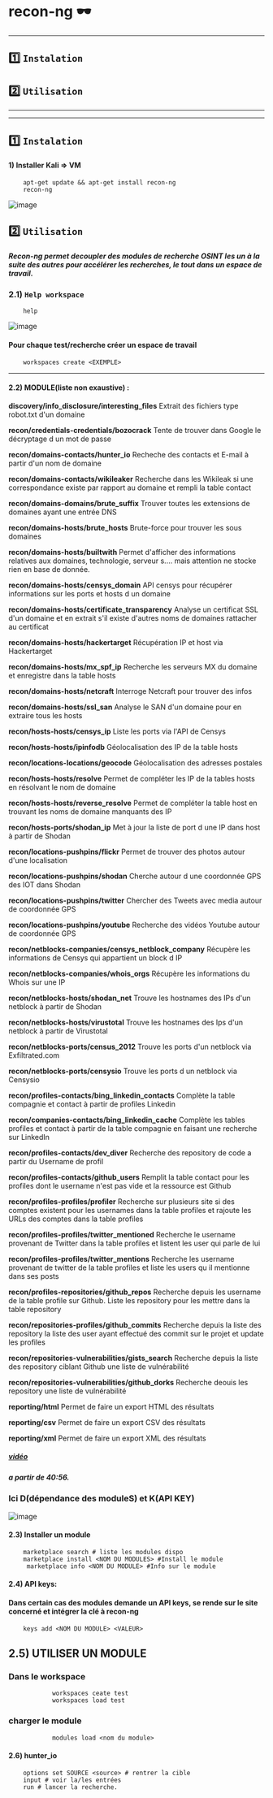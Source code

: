 # recon-ng 🕶️

---

## 1️⃣ `Instalation`
## 2️⃣ `Utilisation`

---
---

## 1️⃣ `Instalation`
#### 1) Installer Kali => VM

        apt-get update && apt-get install recon-ng
        recon-ng

![image](https://github.com/user-attachments/assets/2a4ab893-92e1-49d8-b38d-c299ce2446e3)


## 2️⃣ `Utilisation`

##### Recon-ng permet decoupler des modules de recherche OSINT les un à la suite des autres pour accélérer les recherches, le tout dans un espace de travail.



### 2.1) `Help workspace`

        help
![image](https://github.com/user-attachments/assets/8774e7da-eee7-47e9-97b1-ee3cbcedae43)


####  Pour chaque test/recherche créer un espace de travail
        workspaces create <EXEMPLE>

---


#### 2.2) MODULE(liste non exaustive) : 
**discovery/info_disclosure/interesting_files** Extrait des fichiers type robot.txt d'un domaine

**recon/credentials-credentials/bozocrack** Tente de trouver dans Google le décryptage d un mot de passe

**recon/domains-contacts/hunter_io** Recheche des contacts et E-mail à partir d'un nom de domaine

**recon/domains-contacts/wikileaker** Recherche dans les Wikileak si une correspondance existe par rapport au domaine et rempli la table contact

**recon/domains-domains/brute_suffix** Trouver toutes les extensions de domaines ayant une entrée DNS

**recon/domains-hosts/brute_hosts** Brute-force pour trouver les sous domaines

**recon/domains-hosts/builtwith** Permet d'afficher des informations relatives aux domaines, technologie, serveur s.... mais attention ne stocke rien en base de donnée.

**recon/domains-hosts/censys_domain** API censys pour récupérer informations sur les ports et hosts d un domaine

**recon/domains-hosts/certificate_transparency** Analyse un certificat SSL d'un domaine et en extrait s'il existe d'autres noms de domaines rattacher au certificat

**recon/domains-hosts/hackertarget** Récupération IP et host via Hackertarget

**recon/domains-hosts/mx_spf_ip** Recherche les serveurs MX du domaine et enregistre dans la table hosts

**recon/domains-hosts/netcraft** Interroge Netcraft pour trouver des infos

**recon/domains-hosts/ssl_san** Analyse le SAN d'un domaine pour en extraire tous les hosts

**recon/hosts-hosts/censys_ip** Liste les ports via l'API de Censys

**recon/hosts-hosts/ipinfodb** Géolocalisation des IP de la table hosts

**recon/locations-locations/geocode** Géolocalisation des adresses postales

**recon/hosts-hosts/resolve** Permet de compléter les IP de la tables hosts en résolvant le nom de domaine

**recon/hosts-hosts/reverse_resolve** Permet de compléter la table host en trouvant les noms de domaine manquants des IP

**recon/hosts-ports/shodan_ip** Met à jour la liste de port d une IP dans host à partir de Shodan

**recon/locations-pushpins/flickr** Permet de trouver des photos autour d'une localisation

**recon/locations-pushpins/shodan** Cherche autour d une coordonnée GPS des IOT dans Shodan

**recon/locations-pushpins/twitter** Chercher des Tweets avec media autour de coordonnée GPS

**recon/locations-pushpins/youtube** Recherche des vidéos Youtube autour de coordonnée GPS

**recon/netblocks-companies/censys_netblock_company** Récupère les informations de Censys qui appartient un block d IP

**recon/netblocks-companies/whois_orgs** Récupère les informations du Whois sur une IP

**recon/netblocks-hosts/shodan_net** Trouve les hostnames des IPs d'un netblock à partir de Shodan

**recon/netblocks-hosts/virustotal** Trouve les hostnames des Ips d'un netblock à partir de Virustotal

**recon/netblocks-ports/census_2012** Trouve les ports d'un netblock via Exfiltrated.com

**recon/netblocks-ports/censysio** Trouve les ports d un netblock via Censysio

**recon/profiles-contacts/bing_linkedin_contacts** Complète la table compagnie et contact à partir de profiles Linkedin

**recon/companies-contacts/bing_linkedin_cache** Complète les tables profiles et contact à partir de la table compagnie en faisant une recherche sur LinkedIn

**recon/profiles-contacts/dev_diver** Recherche des repository de code a partir du Username de profil

**recon/profiles-contacts/github_users** Remplit la table contact pour les profiles dont le username n'est pas vide et la ressource est Github

**recon/profiles-profiles/profiler** Recherche sur plusieurs site si des comptes existent pour les usernames dans la table profiles et rajoute les URLs des comptes dans la table profiles

**recon/profiles-profiles/twitter_mentioned** Recherche le username provenant de Twitter dans la table profiles et listent les user qui parle de lui

**recon/profiles-profiles/twitter_mentions** Recherche les username provenant de twitter de la table profiles et liste les users qu il mentionne dans ses posts

**recon/profiles-repositories/github_repos** Recherche depuis les username de la table profile sur Github. Liste les repository pour les mettre dans la table repository

**recon/repositories-profiles/github_commits** Recherche depuis la liste des repository la liste des user ayant effectué des commit sur le projet et update les profiles

**recon/repositories-vulnerabilities/gists_search** Recherche depuis la liste des repository ciblant Github une liste de vulnérabilité

**recon/repositories-vulnerabilities/github_dorks** Recherche deouis les repository une liste de vulnérabilité

**reporting/html** Permet de faire un export HTML des résultats

**reporting/csv** Permet de faire un export CSV des résultats

**reporting/xml** Permet de faire un export XML des résultats
 
 
 ##### [vidéo](https://www.youtube.com/watch?v=3M4jJhTuy6Q&ab_channel=%E2%99%A4%CA%82%C4%85%C6%96%C9%AC%C4%B1%E1%83%9D%E1%83%AA%C4%85%C5%8B%C6%99%E2%99%A4)
 ##### a partir de 40:56.
 
 ### Ici D(dépendance des moduleS) et K(API KEY) 
![image](https://github.com/user-attachments/assets/0186ec73-7b18-4d9b-b0ab-641fe5553905)



#### 2.3) Installer un module 
        marketplace search # liste les modules dispo
        marketplace install <NOM DU MODULES> #Install le module
         marketplace info <NOM DU MODULE> #Info sur le module

#### 2.4) API keys:
#### Dans certain cas des modules demande un API keys, se rende sur le site concerné et intégrer la clé à recon-ng

        keys add <NOM DU MODULE> <VALEUR>


## 2.5) UTILISER UN MODULE 
### Dans le workspace
                workspaces ceate test
                workspaces load test

### charger le module
                modules load <nom du module>



#### 2.6) hunter_io
        options set SOURCE <source> # rentrer la cible
        input # voir la/les entrées
        run # lancer la recherche.































        
